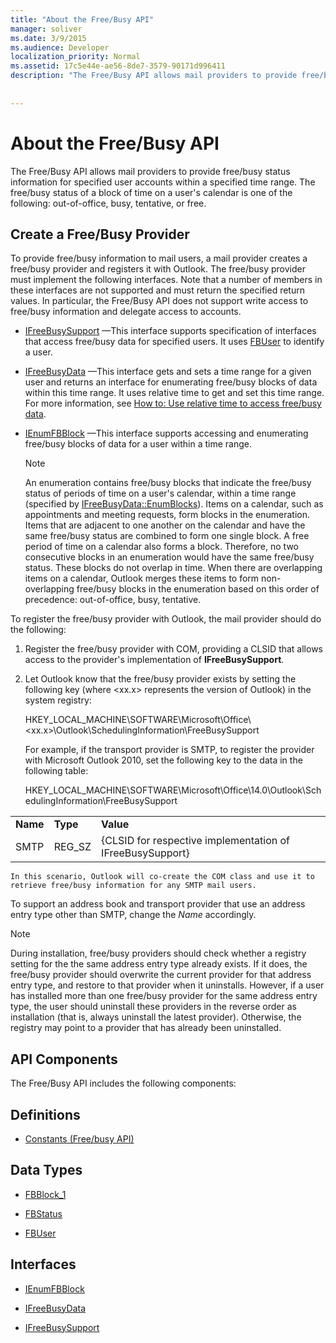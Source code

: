 ```yaml
---
title: "About the Free/Busy API"
manager: soliver
ms.date: 3/9/2015
ms.audience: Developer
localization_priority: Normal
ms.assetid: 17c5e44e-ae56-8de7-3579-90171d996411
description: "The Free/Busy API allows mail providers to provide free/busy status information for specified user accounts within a specified time range. The free/busy status of a block of time on a user's calendar is one of the following: out-of-office, busy, tentative, or free."
 
 
---
```


# About the Free/Busy API

The Free/Busy API allows mail providers to provide free/busy status information for specified user accounts within a specified time range. The free/busy status of a block of time on a user's calendar is one of the following: out-of-office, busy, tentative, or free.
  
## Create a Free/Busy Provider

To provide free/busy information to mail users, a mail provider creates a free/busy provider and registers it with Outlook. The free/busy provider must implement the following interfaces. Note that a number of members in these interfaces are not supported and must return the specified return values. In particular, the Free/Busy API does not support write access to free/busy information and delegate access to accounts.
  
- [IFreeBusySupport](ifreebusysupport.md) —This interface supports specification of interfaces that access free/busy data for specified users. It uses [FBUser](fbuser.md) to identify a user. 
    
- [IFreeBusyData](ifreebusydata.md) —This interface gets and sets a time range for a given user and returns an interface for enumerating free/busy blocks of data within this time range. It uses relative time to get and set this time range. For more information, see [How to: Use relative time to access free/busy data](how-to-use-relative-time-to-access-free-busy-data.md).
    
- [IEnumFBBlock](ienumfbblock.md) —This interface supports accessing and enumerating free/busy blocks of data for a user within a time range. 
    
    > [!NOTE]
    > An enumeration contains free/busy blocks that indicate the free/busy status of periods of time on a user's calendar, within a time range (specified by [IFreeBusyData::EnumBlocks](ifreebusydata-enumblocks.md)). Items on a calendar, such as appointments and meeting requests, form blocks in the enumeration. Items that are adjacent to one another on the calendar and have the same free/busy status are combined to form one single block. A free period of time on a calendar also forms a block. Therefore, no two consecutive blocks in an enumeration would have the same free/busy status. These blocks do not overlap in time. When there are overlapping items on a calendar, Outlook merges these items to form non-overlapping free/busy blocks in the enumeration based on this order of precedence: out-of-office, busy, tentative. 
  
To register the free/busy provider with Outlook, the mail provider should do the following:
  
1. Register the free/busy provider with COM, providing a CLSID that allows access to the provider's implementation of **IFreeBusySupport**. 
    
2. Let Outlook know that the free/busy provider exists by setting the following key (where \<xx.x\> represents the version of Outlook) in the system registry: 
    
    HKEY_LOCAL_MACHINE\SOFTWARE\Microsoft\Office\\<xx.x\>\Outlook\SchedulingInformation\FreeBusySupport
    
    For example, if the transport provider is SMTP, to register the provider with Microsoft Outlook 2010, set the following key to the data in the following table: 
    
    HKEY_LOCAL_MACHINE\SOFTWARE\Microsoft\Office\14.0\Outlook\SchedulingInformation\FreeBusySupport
    
||||
|:-----|:-----|:-----|
|**Name** <br/> |**Type** <br/> |**Value** <br/> |
|SMTP  <br/> |REG_SZ  <br/> |{CLSID for respective implementation of IFreeBusySupport}  <br/> |
   
    In this scenario, Outlook will co-create the COM class and use it to retrieve free/busy information for any SMTP mail users.
    
To support an address book and transport provider that use an address entry type other than SMTP, change the  *Name*  accordingly. 
  
> [!NOTE]
> During installation, free/busy providers should check whether a registry setting for the the same address entry type already exists. If it does, the free/busy provider should overwrite the current provider for that address entry type, and restore to that provider when it uninstalls. However, if a user has installed more than one free/busy provider for the same address entry type, the user should uninstall these providers in the reverse order as installation (that is, always uninstall the latest provider). Otherwise, the registry may point to a provider that has already been uninstalled. 
  
## API Components

The Free/Busy API includes the following components:
  
## Definitions

- [Constants (Free/busy API)](constants-free-busy-api.md)
    
## Data Types

- [FBBlock_1](fbblock_1.md)
    
- [FBStatus](fbstatus.md)
    
- [FBUser](fbuser.md)
    
## Interfaces

- [IEnumFBBlock](ienumfbblock.md)
    
- [IFreeBusyData](ifreebusydata.md)
    
- [IFreeBusySupport](ifreebusysupport.md)
    

